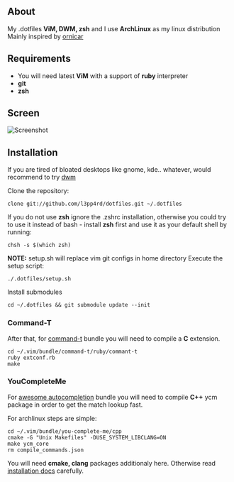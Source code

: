 ## About

My .dotfiles **ViM, DWM, zsh** and I use **ArchLinux** as my linux distribution
Mainly inspired by [ornicar](https://github.com/ornicar/dotfiles)

## Requirements

- You will need latest **ViM** with a support of **ruby** interpreter
- **git**
- **zsh**

## Screen

![Screenshot](https://raw.github.com/l3pp4rd/dotfiles/master/screen.png)

## Installation

If you are tired of bloated desktops like gnome, kde.. whatever, would recommend to try [dwm](http://dwm.suckless.org/)

Clone the repository:

    clone git://github.com/l3pp4rd/dotfiles.git ~/.dotfiles

If you do not use **zsh** ignore the .zshrc installation, otherwise you could try to use it instead
of bash - install **zsh** first and use it as your default shell by running:

    chsh -s $(which zsh)

**NOTE:** setup.sh will replace vim git configs in home directory
Execute the setup script:

    ./.dotfiles/setup.sh

Install submodules

    cd ~/.dotfiles && git submodule update --init

### Command-T

After that, for [command-t](http://github.com/wincent/Command-T) bundle you will need
to compile a **C** extension.

    cd ~/.vim/bundle/command-t/ruby/commant-t
    ruby extconf.rb
    make

### YouCompleteMe

For [awesome autocompletion](https://github.com/Valloric/YouCompleteMe) bundle you will need to compile **C++** ycm
package in order to get the match lookup fast.

For archlinux steps are simple:

    cd ~/.vim/bundle/you-complete-me/cpp
    cmake -G "Unix Makefiles" -DUSE_SYSTEM_LIBCLANG=ON
    make ycm_core
    rm compile_commands.json

You will need **cmake, clang** packages additionaly here. Otherwise read [installation
docs](http://valloric.github.com/YouCompleteMe/) carefully.

